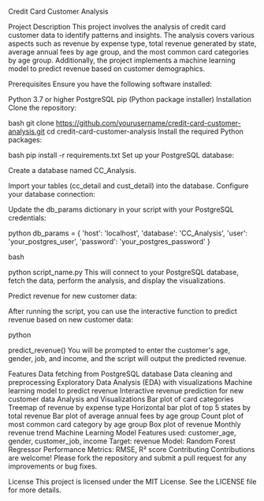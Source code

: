 Credit Card Customer Analysis

Project Description
This project involves the analysis of credit card customer data to identify patterns and insights. The analysis covers various aspects such as revenue by expense type, total revenue generated by state, average annual fees by age group, and the most common card categories by age group. Additionally, the project implements a machine learning model to predict revenue based on customer demographics.

Prerequisites
Ensure you have the following software installed:

Python 3.7 or higher
PostgreSQL
pip (Python package installer)
Installation
Clone the repository:

bash
git clone https://github.com/yourusername/credit-card-customer-analysis.git
cd credit-card-customer-analysis
Install the required Python packages:

bash
pip install -r requirements.txt
Set up your PostgreSQL database:

Create a database named CC_Analysis.

Import your tables (cc_detail and cust_detail) into the database.
Configure your database connection:

Update the db_params dictionary in your script with your PostgreSQL credentials:

python
db_params = {
    'host': 'localhost',
    'database': 'CC_Analysis',
    'user': 'your_postgres_user',
    'password': 'your_postgres_password'
}



bash

python script_name.py
This will connect to your PostgreSQL database, fetch the data, perform the analysis, and display the visualizations.

Predict revenue for new customer data:

After running the script, you can use the interactive function to predict revenue based on new customer data:

python

predict_revenue()
You will be prompted to enter the customer's age, gender, job, and income, and the script will output the predicted revenue.


Features
Data fetching from PostgreSQL database
Data cleaning and preprocessing
Exploratory Data Analysis (EDA) with visualizations
Machine learning model to predict revenue
Interactive revenue prediction for new customer data
Analysis and Visualizations
Bar plot of card categories
Treemap of revenue by expense type
Horizontal bar plot of top 5 states by total revenue
Bar plot of average annual fees by age group
Count plot of most common card category by age group
Box plot of revenue
Monthly revenue trend
Machine Learning Model
Features used: customer_age, gender, customer_job, income
Target: revenue
Model: Random Forest Regressor
Performance Metrics: RMSE, R² score
Contributing
Contributions are welcome! Please fork the repository and submit a pull request for any improvements or bug fixes.

License
This project is licensed under the MIT License. See the LICENSE file for more details.
